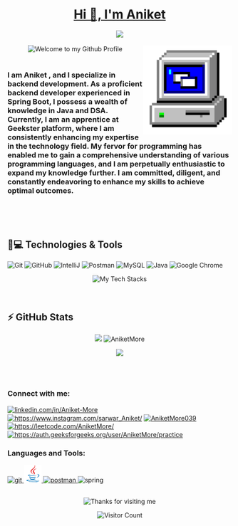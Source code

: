 <a href="https://github.com/AniketAni11">
  <h1 align="center">Hi 👋, I'm Aniket </h1>

<div align="center">

  
![][logo-url]
 
</div>
  </a>

[logo-url]: https://i.giphy.com/media/KzJkzjggfGN5Py6nkT/200.webp


<div align="center">
  <img src="https://github.com/BrunnerLivio/brunnerlivio/blob/master/images/welcome.png?raw=true" style="max-width: 100%;" alt="Welcome to my Github Profile" />
  <img align="right" alt="GIF" src="https://github.com/deut-erium/deut-erium/blob/master/assets/computer.gif?raw=1" width="200vw" />
  <br />
  <br />
  
</div>

 ### I am Aniket , and I specialize in backend development. As a proficient backend developer experienced in Spring Boot, I possess a wealth of knowledge in Java and DSA. Currently, I am an apprentice at Geekster platform, where I am consistently enhancing my expertise in the technology field. My fervor for programming has enabled me to gain a comprehensive understanding of various programming languages, and I am perpetually enthusiastic to expand my knowledge further. I am committed, diligent, and constantly endeavoring to enhance my skills to achieve optimal outcomes.


<br>
<br>
<br>

## 🚀💻 Technologies & Tools

  ![Git](https://img.shields.io/badge/-Git-black?style=flat-square&logo=git)
  ![GitHub](https://img.shields.io/badge/-GitHub-181717?style=flat-square&logo=github)
  ![IntelliJ](https://img.shields.io/badge/-IntelliJ%20IDEA-black?style=flat-square&logo=jetbrains)
  ![Postman](https://img.shields.io/badge/Postman-black?style=flat-square&logo=postman) 
  ![MySQL](https://img.shields.io/badge/-MySQL-black?style=flat-square&logo=mysql)
  ![Java](https://img.shields.io/badge/Java-orange?style=flat-square&logo=java)
  ![Google Chrome](https://img.shields.io/badge/Chrome-black?style=flat-square&logo=google-chrome)
  <div align="center">
  <img height="300" alt="My Tech Stacks" src="IMGtechstacks.png" />
</div>
<br>
<br>

## ⚡ GitHub Stats

<p align="center">
<img src="https://github-readme-stats.vercel.app/api?username=AniketMore&show_icons=true&count_private=true&theme=gruvbox"/> 
<img width="48%" src="https://github-readme-streak-stats.herokuapp.com/?user=AniketMore&theme=gruvbox" alt="AniketMore" /><div align="center"><img src="https://github-readme-stats.vercel.app/api/top-langs/?username=AniketMore&layout=compact&count_private=true&theme=gruvbox" />
</div></p>

<br>
<br>
</p>

<h3 align="left">Connect with me:</h3>
<p align="left">
<a href="https://linkedin.com/in/Aniket-More" target="blank"><img align="center" src="https://raw.githubusercontent.com/rahuldkjain/github-profile-readme-generator/master/src/images/icons/Social/linked-in-alt.svg" alt="linkedin.com/in/Aniket-More" height="30" width="40" /></a>
<a href="https://www.instagram.com/sarwar_Aniket/" target="blank"><img align="center" src="https://raw.githubusercontent.com/rahuldkjain/github-profile-readme-generator/master/src/images/icons/Social/instagram.svg" alt="https://www.instagram.com/sarwar_Aniket/" height="30" width="40" /></a>
<a href="https://www.hackerrank.com/AniketMore039" target="blank"><img align="center" src="https://raw.githubusercontent.com/rahuldkjain/github-profile-readme-generator/master/src/images/icons/Social/hackerrank.svg" alt="AniketMore039" height="30" width="40" /></a>
<a href="https://www.leetcode.com/AniketMore/" target="blank"><img align="center" src="https://raw.githubusercontent.com/rahuldkjain/github-profile-readme-generator/master/src/images/icons/Social/leet-code.svg" alt="https://leetcode.com/AniketMore/" height="30" width="40" /></a>
<a href="https://auth.geeksforgeeks.org/user/AniketMore/practice" target="blank"><img align="center" src="https://raw.githubusercontent.com/rahuldkjain/github-profile-readme-generator/master/src/images/icons/Social/geeks-for-geeks.svg" alt="https://auth.geeksforgeeks.org/user/AniketMore/practice" height="30" width="40" /></a>
</p>

<h3 align="left">Languages and Tools:</h3>
<p align="left"> <a href="https://git-scm.com/" target="_blank" rel="noreferrer"> <img src="https://www.vectorlogo.zone/logos/git-scm/git-scm-icon.svg" alt="git" width="40" height="40"/> </a> <a href="https://www.java.com" target="_blank" rel="noreferrer"> <img src="https://raw.githubusercontent.com/devicons/devicon/master/icons/java/java-original.svg" alt="java" width="40" height="40"/> </a> <a href="https://postman.com" target="_blank" rel="noreferrer"> <img src="https://www.vectorlogo.zone/logos/getpostman/getpostman-icon.svg" alt="postman" width="40" height="40"/> </a> <img src="https://www.vectorlogo.zone/logos/springio/springio-icon.svg" alt="spring" width="40" height="40"/> </a> </p>

<br>


<div align="center">

<img height="120" alt="Thanks for visiting me" width="100%" src="https://raw.githubusercontent.com/BrunnerLivio/brunnerlivio/master/images/marquee.svg" />
<br />

![Visitor Count](https://profile-counter.glitch.me/AniketMore/count.svg)
